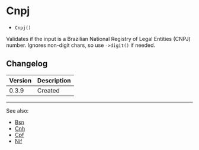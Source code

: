 # Cnpj

- `Cnpj()`

Validates if the input is a Brazilian National Registry of Legal Entities (CNPJ) number.
Ignores non-digit chars, so use `->digit()` if needed.

## Changelog

Version | Description
--------|-------------
  0.3.9 | Created

***
See also:

- [Bsn](Bsn.md)
- [Cnh](Cnh.md)
- [Cpf](Cpf.md)
- [Nif](Nif.md)
